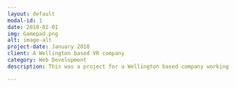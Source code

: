 ```yaml
---
layout: default
modal-id: 1
date: 2018-02-01
img: Gamepad.png
alt: image-alt
project-date: January 2018
client: A Wellington based VR company
category: Web Development
description: This was a project for a Wellington based company working in the VR space to build a VR hotspot web tool. We used React VR and Google VR for this project.

---
```

